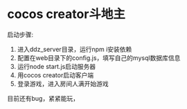 # cocos creator斗地主

启动步骤:

1. 进入ddz_server目录，运行npm i安装依赖
2. 配置在web目录下的config.js，填写自己的mysql数据库信息
3. 运行node start.js启动服务器
4. 用cocos creator启动客户端
5. 登录游戏，进入房间人满开始游戏

目前还有bug，紧紧能玩，
